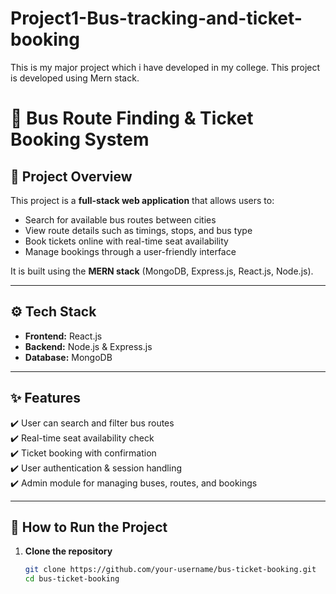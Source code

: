 # Project1-Bus-tracking-and-ticket-booking
This is my major project which i have developed in my college. This project is developed using Mern stack.
# 🚌 Bus Route Finding & Ticket Booking System

## 📌 Project Overview
This project is a **full-stack web application** that allows users to:
- Search for available bus routes between cities  
- View route details such as timings, stops, and bus type  
- Book tickets online with real-time seat availability  
- Manage bookings through a user-friendly interface  

It is built using the **MERN stack** (MongoDB, Express.js, React.js, Node.js).

---

## ⚙️ Tech Stack
- **Frontend:** React.js  
- **Backend:** Node.js & Express.js  
- **Database:** MongoDB  

---

## ✨ Features
✔️ User can search and filter bus routes  
✔️ Real-time seat availability check  
✔️ Ticket booking with confirmation  
✔️ User authentication & session handling  
✔️ Admin module for managing buses, routes, and bookings  

---

## 🚀 How to Run the Project
1. **Clone the repository**  
   ```bash
   git clone https://github.com/your-username/bus-ticket-booking.git
   cd bus-ticket-booking
